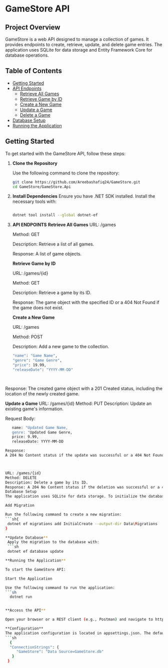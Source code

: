 # GameStore API

## Project Overview

GameStore is a web API designed to manage a collection of games. It provides endpoints to create, retrieve, update, and delete game entries. The application uses SQLite for data storage and Entity Framework Core for database operations.

## Table of Contents

- [Getting Started](#getting-started)
- [API Endpoints](#api-endpoints)
  - [Retrieve All Games](#retrieve-all-games)
  - [Retrieve Game by ID](#retrieve-game-by-id)
  - [Create a New Game](#create-a-new-game)
  - [Update a Game](#update-a-game)
  - [Delete a Game](#delete-a-game)
- [Database Setup](#database-setup)
- [Running the Application](#running-the-application)

## Getting Started

To get started with the GameStore API, follow these steps:

1. **Clone the Repository**

   Use the following command to clone the repository:

   ```sh
   git clone https://github.com/Areebashafiq24/GameStore.git
   cd GameStore/GameStore.Api

2. **Install Dependencies**
   Ensure you have .NET SDK installed. Install the necessary tools with:

   ```sh

   dotnet tool install --global dotnet-ef


3. **API ENDPOINTS**
   **Retrieve All Games**
   URL: /games
   
   Method: GET
   
   Description: Retrieve a list of all games.
   
   Response: A list of game objects.
   
   **Retrieve Game by ID**
   
   URL: /games/{id}
   
   Method: GET
   
   Description: Retrieve a game by its ID.
   
   Response: The game object with the specified ID or a 404 Not Found if the game does not exist.
   
   **Create a New Game**
   
   URL: /games

   Method: POST

   Description: Add a new game to the collection.

   ```sh
   "name": "Game Name",
   "genre": "Game Genre",
   "price": 19.99,
   "releaseDate": "YYYY-MM-DD"

  
Response: The created game object with a 201 Created status, including the location of the newly created game.

**Update a Game**
URL: /games/{id}
Method: PUT
Description: Update an existing game's information.

Request Body:
```sh
   name: "Updated Game Name,
   genre: "Updated Game Genre,
   price: 9.99,
   releaseDate: YYYY-MM-DD

Response:
A 204 No Content status if the update was successful or a 404 Not Found if the game does not exist.



URL: /games/{id}
Method: DELETE
Description: Delete a game by its ID.
Response: A 204 No Content status if the deletion was successful or a 404 Not Found if the game does not exist.
Database Setup
The application uses SQLite for data storage. To initialize the database and apply migrations, follow these steps:

Add Migration

Run the following command to create a new migration:
```sh{
 dotnet ef migrations add InitialCreate --output-dir Data\Migrations
}

**Update Database**
 Apply the migration to the database with:
 ```sh
 dotnet ef database update

**Running the Application**

To start the GameStore API:

Start the Application

Use the following command to run the application:
```sh
  dotnet run


**Access the API**

Open your browser or a REST client (e.g., Postman) and navigate to http://localhost:5254 to interact with the API.

**Configuration**
The application configuration is located in appsettings.json. The default SQLite database connection string is set as follows:
```sh
  {
  "ConnectionStrings": {
     "GameStore": "Data Source=GameStore.db"
   }
 }




   
